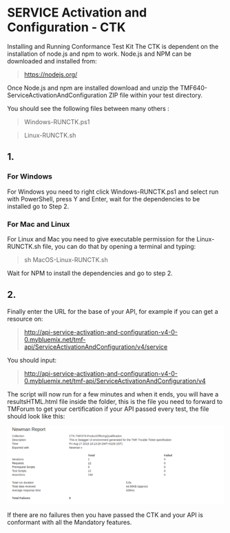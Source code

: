 # SERVICE Activation and Configuration - CTK
Installing and Running Conformance Test Kit
The CTK is dependent on the installation of node.js and npm to work.
Node.js and NPM can be downloaded and installed from:

>https://nodejs.org/

Once Node.js and npm are installed download and unzip the TMF640-ServiceActivationAndConfiguration ZIP file within your test directory.

You should see the following files between many others :

>Windows-RUNCTK.ps1

>Linux-RUNCTK.sh

## 1.
### For Windows
For Windows you need to right click Windows-RUNCTK.ps1 and select run with PowerShell, press Y and Enter, wait for the dependencies to be installed go to Step 2.
### For Mac and Linux
For Linux and Mac you need to give executable permission for the Linux-RUNCTK.sh file, you can do that by opening a terminal and typing:
>sh MacOS-Linux-RUNCTK.sh

Wait for NPM to install the dependencies and go to step 2.

## 2.
Finally enter the URL for the base of your API, for example if you can get a resource on:
>http://api-service-activation-and-configuration-v4-0-0.mybluemix.net/tmf-api/ServiceActivationAndConfiguration/v4/service

You should input:
>http://api-service-activation-and-configuration-v4-0-0.mybluemix.net/tmf-api/ServiceActivationAndConfiguration/v4

The script will now run for a few minutes and when it ends, you will have a resultsHTML.html file inside the folder, this is the file you need to forward to TMForum to get your certification if your API passed every test, the file should look like this:

![CTK Example Image](https://github.com/tmforum-rand/CTK-TMF640-ServiceActivation-R18-5/raw/master/images/Output-Example.png)


If there are no failures then you have passed the CTK and your API is conformant with all
the Mandatory features.





